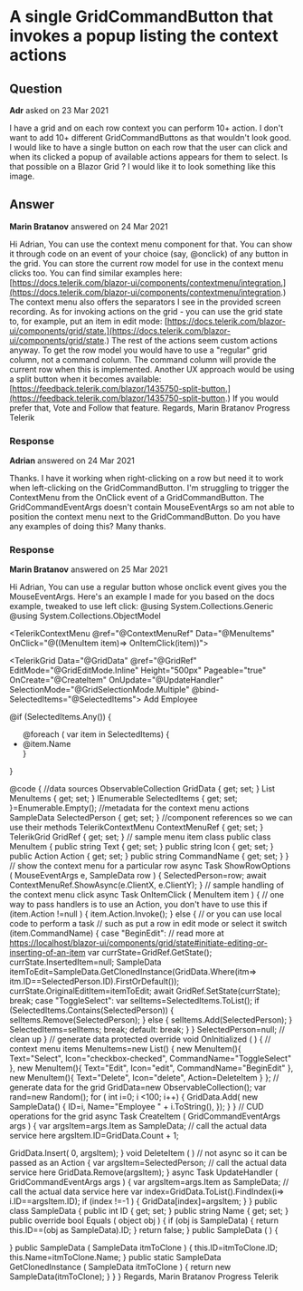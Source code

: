 # A single GridCommandButton that invokes a popup listing the context actions

## Question

**Adr** asked on 23 Mar 2021

I have a grid and on each row context you can perform 10+ action. I don't want to add 10+ different GridCommandButtons as that wouldn't look good. I would like to have a single button on each row that the user can click and when its clicked a popup of available actions appears for them to select. Is that possible on a Blazor Grid ? I would like it to look something like this image.

## Answer

**Marin Bratanov** answered on 24 Mar 2021

Hi Adrian, You can use the context menu component for that. You can show it through code on an event of your choice (say, @onclick) of any button in the grid. You can store the current row model for use in the context menu clicks too. You can find similar examples here: [https://docs.telerik.com/blazor-ui/components/contextmenu/integration.](https://docs.telerik.com/blazor-ui/components/contextmenu/integration.) The context menu also offers the separators I see in the provided screen recording. As for invoking actions on the grid - you can use the grid state to, for example, put an item in edit mode: [https://docs.telerik.com/blazor-ui/components/grid/state.](https://docs.telerik.com/blazor-ui/components/grid/state.) The rest of the actions seem custom actions anyway. To get the row model you would have to use a "regular" grid column, not a command column. The command column will provide the current row when this is implemented. Another UX approach would be using a split button when it becomes available: [https://feedback.telerik.com/blazor/1435750-split-button.](https://feedback.telerik.com/blazor/1435750-split-button.) If you would prefer that, Vote and Follow that feature. Regards, Marin Bratanov Progress Telerik

### Response

**Adrian** answered on 24 Mar 2021

Thanks. I have it working when right-clicking on a row but need it to work when left-clicking on the GridCommandButton. I'm struggling to trigger the ContextMenu from the OnClick event of a GridCommandButton. The GridCommandEventArgs doesn't contain MouseEventArgs so am not able to position the context menu next to the GridCommandButton. Do you have any examples of doing this? Many thanks.

### Response

**Marin Bratanov** answered on 25 Mar 2021

Hi Adrian, You can use a regular button whose onclick event gives you the MouseEventArgs. Here's an example I made for you based on the docs example, tweaked to use left click: @using System.Collections.Generic
@using System.Collections.ObjectModel

<TelerikContextMenu @ref="@ContextMenuRef" Data="@MenuItems" OnClick="@((MenuItem item)=> OnItemClick(item))"></TelerikContextMenu>

<TelerikGrid Data="@GridData" @ref="@GridRef" EditMode="@GridEditMode.Inline" Height="500px" Pageable="true" OnCreate="@CreateItem" OnUpdate="@UpdateHandler" SelectionMode="@GridSelectionMode.Multiple" @bind-SelectedItems="@SelectedItems">
<GridToolBar>
<GridCommandButton Command="Add" Icon="add">Add Employee</GridCommandButton>
</GridToolBar>
<GridColumns>
<GridColumn Field=@nameof(SampleData.ID) Editable="false" />
<GridColumn Field=@nameof(SampleData.Name) /> <GridColumn>
<Template>
<span @onclick:stopPropagation="true">
<TelerikButton OnClick="@( (MouseEventArgs e)=> ShowRowOptions(e, context as SampleData) )" Icon="more-vertical"></TelerikButton>
</span>
</Template>
</GridColumn> </GridColumns>
</TelerikGrid>

@if (SelectedItems.Any())
{
<ul>
@foreach ( var item in SelectedItems)
{
<li>@item.Name</li>
}
</ul>
}

@code { //data sources ObservableCollection<SampleData> GridData { get; set; }
List<MenuItem> MenuItems { get; set; }
IEnumerable<SampleData> SelectedItems { get; set; }=Enumerable.Empty<SampleData>(); //metadata for the context menu actions SampleData SelectedPerson { get; set; } //component references so we can use their methods TelerikContextMenu<MenuItem> ContextMenuRef { get; set; }
TelerikGrid<SampleData> GridRef { get; set; } // sample menu item class public class MenuItem { public string Text { get; set; } public string Icon { get; set; } public Action Action { get; set; } public string CommandName { get; set; }
} // show the context menu for a particular row async Task ShowRowOptions ( MouseEventArgs e, SampleData row ) {
SelectedPerson=row; await ContextMenuRef.ShowAsync(e.ClientX, e.ClientY);
} // sample handling of the context menu click async Task OnItemClick ( MenuItem item ) { // one way to pass handlers is to use an Action, you don't have to use this if (item.Action !=null )
{
item.Action.Invoke();
} else { // or you can use local code to perform a task // such as put a row in edit mode or select it switch (item.CommandName)
{ case "BeginEdit": // read more at [https://localhost/blazor-ui/components/grid/state#initiate-editing-or-inserting-of-an-item](https://localhost/blazor-ui/components/grid/state#initiate-editing-or-inserting-of-an-item) var currState=GridRef.GetState();
currState.InsertedItem=null;
SampleData itemToEdit=SampleData.GetClonedInstance(GridData.Where(itm=> itm.ID==SelectedPerson.ID).FirstOrDefault());
currState.OriginalEditItem=itemToEdit; await GridRef.SetState(currState); break; case "ToggleSelect": var selItems=SelectedItems.ToList(); if (SelectedItems.Contains(SelectedPerson))
{
selItems.Remove(SelectedPerson);
} else {
selItems.Add(SelectedPerson);
}
SelectedItems=selItems; break; default: break;
}
}
SelectedPerson=null; // clean up } // generate data protected override void OnInitialized ( ) { // context menu items MenuItems=new List<MenuItem>()
{ new MenuItem(){ Text="Select", Icon="checkbox-checked", CommandName="ToggleSelect" }, new MenuItem(){ Text="Edit", Icon="edit", CommandName="BeginEdit" }, new MenuItem(){ Text="Delete", Icon="delete", Action=DeleteItem }
}; // generate data for the grid GridData=new ObservableCollection<SampleData>(); var rand=new Random(); for ( int i=0; i <100; i++)
{
GridData.Add( new SampleData()
{
ID=i,
Name="Employee " + i.ToString(),
});
}
} // CUD operations for the grid async Task CreateItem ( GridCommandEventArgs args ) { var argsItem=args.Item as SampleData; // call the actual data service here argsItem.ID=GridData.Count + 1;

GridData.Insert( 0, argsItem);
} void DeleteItem ( ) // not async so it can be passed as an Action { var argsItem=SelectedPerson; // call the actual data service here GridData.Remove(argsItem);
} async Task UpdateHandler ( GridCommandEventArgs args ) { var argsItem=args.Item as SampleData; // call the actual data service here var index=GridData.ToList().FindIndex(i=> i.ID==argsItem.ID); if (index !=-1 )
{
GridData[index]=argsItem;
}
} public class SampleData { public int ID { get; set; } public string Name { get; set; } public override bool Equals ( object obj ) { if (obj is SampleData)
{ return this.ID==(obj as SampleData).ID;
} return false;
} public SampleData ( ) {

} public SampleData ( SampleData itmToClone ) { this.ID=itmToClone.ID; this.Name=itmToClone.Name;
} public static SampleData GetClonedInstance ( SampleData itmToClone ) { return new SampleData(itmToClone);
}
}
} Regards, Marin Bratanov Progress Telerik
